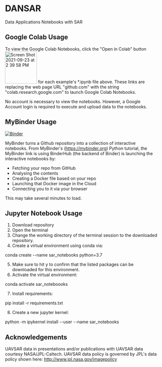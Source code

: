 # DANSAR
 Data Applications Notebooks with SAR


## Google Colab Usage

To view the Google Colab Notebooks, click the "Open in Colab" button <img width="105" alt="Screen Shot 2021-09-23 at 2 39 58 PM" src="https://user-images.githubusercontent.com/69326547/134588404-d47e30d0-33dd-42bb-803d-2a6d2a965fb0.png"> for each example's *.ipynb file above. These links are replacing the web page URL "github.com" with the string "colab.research.google.com" to launch Google Colab Notebooks. 

No account is necessary to view the notebooks. However, a Google Account login is required to execute and upload data to the notebooks. 

## MyBinder Usage

[![Binder](https://mybinder.org/badge_logo.svg)](https://mybinder.org/v2/gh/anniepeacock/DANSAR/main)

MyBinder turns a Github repository into a collection of interactive notebooks. 
From MyBinder's (https://mybinder.org) Python tutorial, the MyBinder link is using BinderHub (the backend of Binder) is launching the interactive notebooks by:
* Fetching your repo from GitHub
* Analysing the contents
* Creating a Docker file based on your repo
* Launching that Docker image in the Cloud
* Connecting you to it via your browser

This may take several minutes to load.

## Jupyter Notebook Usage 

1. Download repository
2. Open the terminal
3. Change the working directory of the terminal session to the downloaded repository.
4. Create a virtual environment using conda via:

conda create --name sar_notebooks python=3.7

5. Make sure to hit y to confirm that the listed packages can be downloaded for this environment.
6. Activate the virtual environment:

conda activate sar_noteboooks

7. Install requirements:

pip install -r requirements.txt

8. Create a new jupyter kernel:

python -m ipykernel install --user --name sar_notebooks

## Acknowledgements
UAVSAR data in presentations and/or publications with UAVSAR data courtesy NASA/JPL-Caltech. UAVSAR data policy is governed by JPL's data policy shown here: http://www.jpl.nasa.gov/imagepolicy

